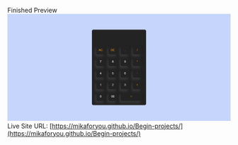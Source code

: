 Finished Preview
![](calculator.png)
 Live Site URL: [https://mikaforyou.github.io/Begin-projects/](https://mikaforyou.github.io/Begin-projects/)

